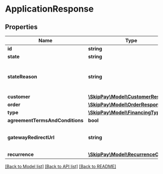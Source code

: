 # ApplicationResponse

## Properties

Name | Type | Description | Notes
------------ | ------------- | ------------- | -------------
**id** | **string** | Unique identifier in Skip Pay |
**state** | **string** | Application state. |
**stateReason** | **string** | Describes internal state of application, e.g. when state is PROCESSING - reason why application remains in processing state |
**customer** | [**\SkipPay\Model\CustomerResponse**](CustomerResponse.md) |  |
**order** | [**\SkipPay\Model\OrderResponse**](OrderResponse.md) |  |
**type** | [**\SkipPay\Model\FinancingType**](FinancingType.md) |  |
**agreementTermsAndConditions** | **bool** | Terms and conditions agreement |
**gatewayRedirectUrl** | **string** | Gateway redirect URL. Redirect user to this URL if state is &#x60;PROCESSING&#x60; and stateReason is &#x60;PROCESSING_REDIRECT_NEEDED&#x60;. |
**recurrence** | [**\SkipPay\Model\RecurrenceObject**](RecurrenceObject.md) |  | [optional]

[[Back to Model list]](../../README.md#models) [[Back to API list]](../../README.md#endpoints) [[Back to README]](../../README.md)
